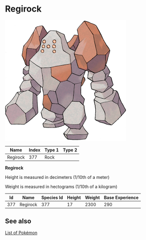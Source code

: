 # Regirock


![Regirock](images/377.png)

| **Name** | **Index** | **Type 1** | **Type 2** |
|----|----|----|----|
| Regirock | 377 | Rock  |  |

**Regirock** 


Height is measured in decimeters (1/10th of a meter)

Weight is measured in hectograms (1/10th of a kilogram)

| **Id** | **Name** | **Species Id** | **Height** | **Weight** | **Base Experience** |
|--------|----------|----------------|------------|------------|---------------------|
| 377 | Regirock | 377 | 17 | 2300 | 290 |


## See also

[List of Pokémon](../pokemon.md)
